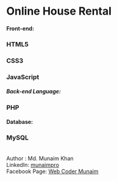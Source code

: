 # Online House Rental
#### Front-end:
### HTML5 </br>
### CSS3 </br>
### JavaScript </br>
##### Back-end Language:
### PHP </br>
#### Database:
### MySQL </br></br>
Author : Md. Munaim Khan </br>
LinkedIn: <a href="https://www.linkedin.com/in/munaimpro/" target="_blank">munaimpro</a> </br>
Facebook Page: <a href="https://facebook.com/webcodermunaim" target="_blank">Web Coder Munaim</a>
